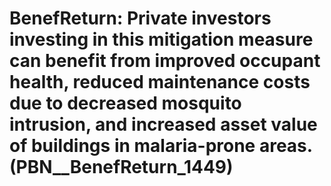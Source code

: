 # BenefReturn: __Private investors investing in this mitigation measure can benefit from improved occupant health, reduced maintenance costs due to decreased mosquito intrusion, and increased asset value of buildings in malaria-prone areas.__ (PBN__BenefReturn_1449)

